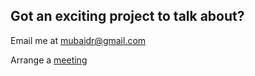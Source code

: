 ## Got an exciting project to talk about?

Email me at <mubaidr@gmail.com>

Arrange a [meeting](https://cal.com/mubaidr)
